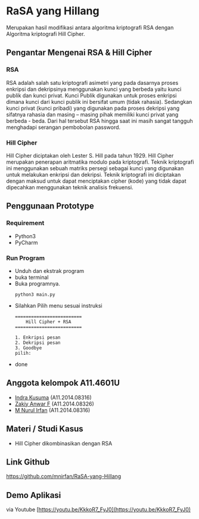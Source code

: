 # RaSA yang Hillang
Merupakan hasil modifikasi antara algoritma kriptografi RSA dengan Algoritma kriptografi Hill Cipher.

## Pengantar Mengenai RSA & Hill Cipher
### RSA
RSA adalah salah satu kriptografi asimetri yang pada dasarnya proses enkripsi dan dekripsinya menggunakan kunci yang berbeda yaitu kunci publik dan kunci privat. Kunci Publik digunakan untuk proses enkripsi dimana kunci dari kunci publik ini bersifat umum (tidak rahasia). Sedangkan kunci privat (kunci pribadi) yang digunakan pada proses dekripsi yang sifatnya rahasia dan masing – masing pihak memiliki kunci privat yang berbeda - beda. Dari hal tersebut RSA hingga saat ini masih sangat tangguh menghadapi serangan pembobolan password.

### Hill Cipher
Hill Cipher diciptakan oleh Lester S. Hill pada tahun 1929. Hill Cipher merupakan penerapan aritmatika modulo pada kriptografi. Teknik kriptografi ini menggunakan sebuah matriks persegi sebagai kunci yang digunakan untuk melakukan enkripsi dan dekripsi. Teknik kriptografi ini diciptakan dengan maksud untuk dapat menciptakan cipher (kode) yang tidak dapat dipecahkan menggunakan teknik analisis frekuensi. 

## Penggunaan Prototype
### Requirement
- Python3
- PyCharm

### Run Program
- Unduh dan ekstrak program
- buka terminal
- Buka programnya.
  ```
  python3 main.py
  ```
- Silahkan Pilih menu sesuai instruksi
  ```
  =========================
      Hill Cipher + RSA
  =========================

  1. Enkripsi pesan
  2. Dekripsi pesan
  3. Goodbye
  pilih:
  ```
- done


## Anggota kelompok A11.4601U
- [Indra Kusuma](https://github.com/idindrakusuma)  (A11.2014.08316)
- [Zakiy Anwar F](https://github.com/zaanfa) (A11.2014.08326)
- [M Nurul Irfan](https://github.com/mnirfan) (A11.2014.08316)

## Materi / Studi Kasus
- Hill Cipher dikombinasikan dengan RSA

## Link Github 
https://github.com/mnirfan/RaSA-yang-Hillang

## Demo Aplikasi
via Youtube [https://youtu.be/KkkoR7_FyJ0](https://youtu.be/KkkoR7_FyJ0)
